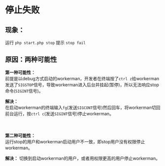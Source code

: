 # 停止失败

## 现象：
运行 ```php start.php stop``` 提示 ```stop fail```

## 原因：两种可能性

**第一种可能性：**<br>
前提是以debug方式启动的workerman，开发者在终端按了```ctrl z```给workerman发送了```SIGSTOP```信号，导致workerman进入后台并挂起(暂停)，所以无法响应stop命令(```SIGINT```信号)。

**解决：**<br>
在启动workerman的终端输入```fg```(发送```SIGCONT```信号)然后回车，将workerman切回前台运行，按```ctrl c```(发送```SIGINT```信号)停止workerman。
<br>
<br>
<br>
<br>
**第二种可能性：**<br>
运行stop的用户和workerman启动用户不一致，即stop用户没有权限停止workerman。

**解决：**
切换到启动workerman的用户，或者用权限更高的用户停止workerman。


